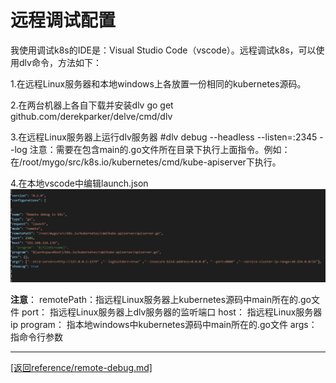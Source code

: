 远程调试配置
=================================================================
我使用调试k8s的IDE是：Visual Studio Code（vscode）。远程调试k8s，可以使用dlv命令，方法如下：

1.在远程Linux服务器和本地windows上各放置一份相同的kubernetes源码。

2.在两台机器上各自下载并安装dlv
     go get github.com/derekparker/delve/cmd/dlv

3.在远程Linux服务器上运行dlv服务器
     #dlv debug --headless --listen=:2345 --log
     注意：需要在包含main的.go文件所在目录下执行上面指令。例如：在/root/mygo/src/k8s.io/kubernetes/cmd/kube-apiserver下执行。

4.在本地vscode中编辑launch.json
![launch.png](./launch.png/)

**注意**：
remotePath：指远程Linux服务器上kubernetes源码中main所在的.go文件
port：      指远程Linux服务器上dlv服务器的监听端口
host：      指远程Linux服务器ip
program：   指本地windows中kubernetes源码中main所在的.go文件
args：      指命令行参数

_______________________________________________________________________
[[返回reference/remote-debug.md]](./remote-debug.md) 